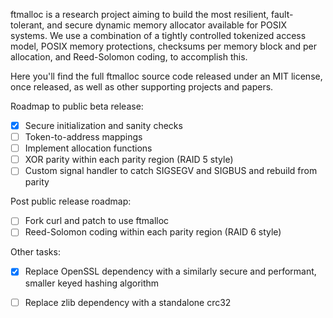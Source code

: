 ftmalloc is a research project aiming to build the most resilient, fault-tolerant, and secure dynamic memory allocator available for POSIX systems.
We use a combination of a tightly controlled tokenized access model, POSIX memory protections, checksums per memory block and per allocation, and Reed-Solomon coding, to accomplish this.

Here you'll find the full ftmalloc source code released under an MIT license, once released, as well as other supporting projects and papers.

Roadmap to public beta release:
- [x] Secure initialization and sanity checks
- [ ] Token-to-address mappings
- [ ] Implement allocation functions
- [ ] XOR parity within each parity region (RAID 5 style)
- [ ] Custom signal handler to catch SIGSEGV and SIGBUS and rebuild from parity

Post public release roadmap:
- [ ] Fork curl and patch to use ftmalloc
- [ ] Reed-Solomon coding within each parity region (RAID 6 style)

Other tasks:
- [X] Replace OpenSSL dependency with a similarly secure and performant, smaller keyed hashing algorithm
- [ ] Replace zlib dependency with a standalone crc32

